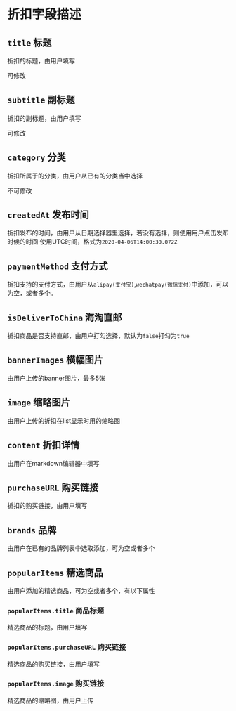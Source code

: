 # 折扣字段描述

## `title` 标题

折扣的标题，由用户填写

可修改

## `subtitle` 副标题

折扣的副标题，由用户填写

可修改

## `category` 分类
折扣所属于的分类，由用户从已有的分类当中选择

不可修改

## `createdAt` 发布时间
折扣发布的时间，由用户从日期选择器里选择，若没有选择，则使用用户点击发布时候的时间
使用UTC时间，格式为`2020-04-06T14:00:30.072Z`

## `paymentMethod` 支付方式
折扣支持的支付方式，由用户从`alipay(支付宝)`,`wechatpay(微信支付)`中添加，可以为空，或者多个。

## `isDeliverToChina` 海淘直邮
折扣商品是否支持直邮，由用户打勾选择，默认为`false`打勾为`true`

## `bannerImages` 横幅图片
由用户上传的banner图片，最多5张

## `image` 缩略图片
由用户上传的折扣在list显示时用的缩略图

## `content` 折扣详情
由用户在markdown编辑器中填写

## `purchaseURL` 购买链接
折扣的购买链接，由用户填写

## `brands` 品牌

由用户在已有的品牌列表中选取添加，可为空或者多个

## `popularItems` 精选商品

由用户添加的精选商品，可为空或者多个，有以下属性

### `popularItems.title` 商品标题
精选商品的标题，由用户填写

### `popularItems.purchaseURL` 购买链接
精选商品的购买链接，由用户填写

### `popularItems.image` 购买链接
精选商品的缩略图，由用户上传